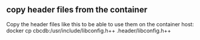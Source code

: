 
## copy header files from the container ##
Copy the header files like this to be able to use them on the container host:
docker cp cbcdb:/usr/include/libconfig.h++ .header/libconfig.h++